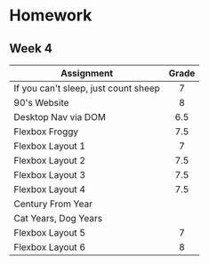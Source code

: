 # Homework 
## Week 4

| Assignment | Grade |
|------------|:-----:| 
| If you can't sleep, just count sheep | 7 |
| 90's Website | 8 |
| Desktop Nav via DOM | 6.5 |
| Flexbox Froggy | 7.5 |
| Flexbox Layout 1 | 7 |
| Flexbox Layout 2 | 7.5 |
| Flexbox Layout 3 | 7.5 |
| Flexbox Layout 4 | 7.5 |
| Century From Year | |
| Cat Years, Dog Years | |
| Flexbox Layout 5 | 7 |
| Flexbox Layout 6 | 8 |